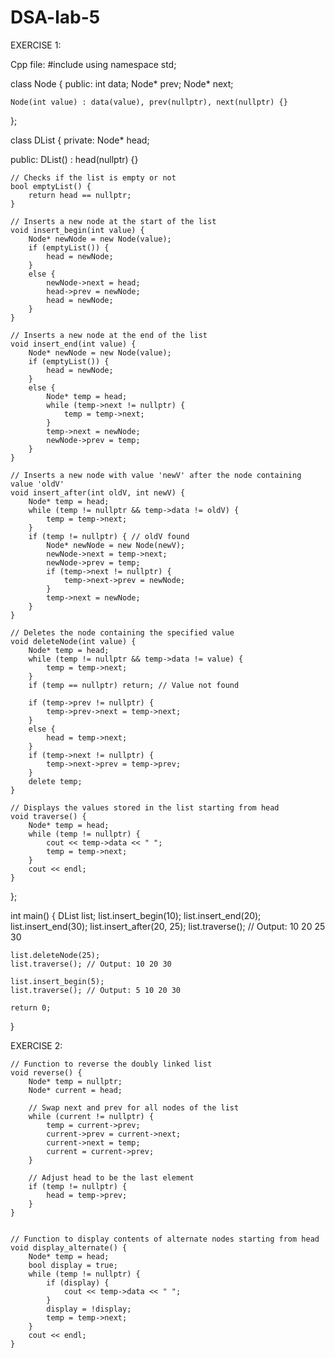 # DSA-lab-5

EXERCISE 1:

Cpp file:
#include <iostream>
using namespace std;

class Node {
public:
    int data;
    Node* prev;
    Node* next;

    Node(int value) : data(value), prev(nullptr), next(nullptr) {}
};

class DList {
private:
    Node* head;

public:
    DList() : head(nullptr) {}

    // Checks if the list is empty or not
    bool emptyList() {
        return head == nullptr;
    }

    // Inserts a new node at the start of the list
    void insert_begin(int value) {
        Node* newNode = new Node(value);
        if (emptyList()) {
            head = newNode;
        }
        else {
            newNode->next = head;
            head->prev = newNode;
            head = newNode;
        }
    }

    // Inserts a new node at the end of the list
    void insert_end(int value) {
        Node* newNode = new Node(value);
        if (emptyList()) {
            head = newNode;
        }
        else {
            Node* temp = head;
            while (temp->next != nullptr) {
                temp = temp->next;
            }
            temp->next = newNode;
            newNode->prev = temp;
        }
    }

    // Inserts a new node with value 'newV' after the node containing value 'oldV'
    void insert_after(int oldV, int newV) {
        Node* temp = head;
        while (temp != nullptr && temp->data != oldV) {
            temp = temp->next;
        }
        if (temp != nullptr) { // oldV found
            Node* newNode = new Node(newV);
            newNode->next = temp->next;
            newNode->prev = temp;
            if (temp->next != nullptr) {
                temp->next->prev = newNode;
            }
            temp->next = newNode;
        }
    }

    // Deletes the node containing the specified value
    void deleteNode(int value) {
        Node* temp = head;
        while (temp != nullptr && temp->data != value) {
            temp = temp->next;
        }
        if (temp == nullptr) return; // Value not found

        if (temp->prev != nullptr) {
            temp->prev->next = temp->next;
        }
        else {
            head = temp->next;
        }
        if (temp->next != nullptr) {
            temp->next->prev = temp->prev;
        }
        delete temp;
    }

    // Displays the values stored in the list starting from head
    void traverse() {
        Node* temp = head;
        while (temp != nullptr) {
            cout << temp->data << " ";
            temp = temp->next;
        }
        cout << endl;
    }
};

int main() {
    DList list;
    list.insert_begin(10);
    list.insert_end(20);
    list.insert_end(30);
    list.insert_after(20, 25);
    list.traverse(); // Output: 10 20 25 30

    list.deleteNode(25);
    list.traverse(); // Output: 10 20 30

    list.insert_begin(5);
    list.traverse(); // Output: 5 10 20 30

    return 0;
}

EXERCISE 2:


    // Function to reverse the doubly linked list
    void reverse() {
        Node* temp = nullptr;
        Node* current = head;

        // Swap next and prev for all nodes of the list
        while (current != nullptr) {
            temp = current->prev;
            current->prev = current->next;
            current->next = temp;
            current = current->prev;
        }

        // Adjust head to be the last element
        if (temp != nullptr) {
            head = temp->prev;
        }
    }


    // Function to display contents of alternate nodes starting from head
    void display_alternate() {
        Node* temp = head;
        bool display = true;
        while (temp != nullptr) {
            if (display) {
                cout << temp->data << " ";
            }
            display = !display;
            temp = temp->next;
        }
        cout << endl;
    }



